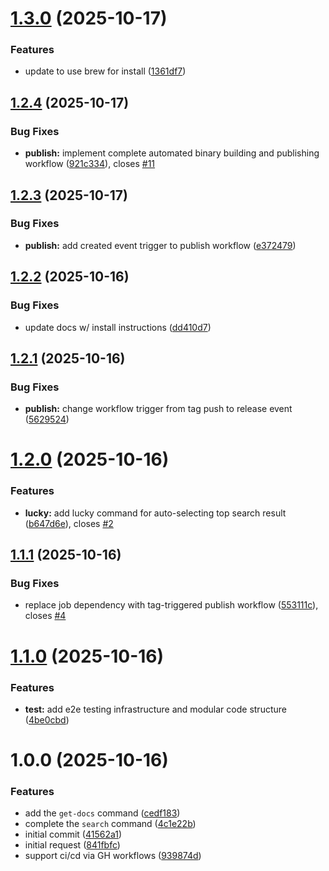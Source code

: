 # [1.3.0](https://github.com/mattjmcnaughton/context7-cli/compare/v1.2.4...v1.3.0) (2025-10-17)


### Features

* update to use brew for install ([1361df7](https://github.com/mattjmcnaughton/context7-cli/commit/1361df7e578e03855765a182cb4bd16dfea7ef81))

## [1.2.4](https://github.com/mattjmcnaughton/context7-cli/compare/v1.2.3...v1.2.4) (2025-10-17)


### Bug Fixes

* **publish:** implement complete automated binary building and publishing workflow ([921c334](https://github.com/mattjmcnaughton/context7-cli/commit/921c334070e58d30d203f7f85b0aeefe9bc53a97)), closes [#11](https://github.com/mattjmcnaughton/context7-cli/issues/11)

## [1.2.3](https://github.com/mattjmcnaughton/context7-cli/compare/v1.2.2...v1.2.3) (2025-10-17)


### Bug Fixes

* **publish:** add created event trigger to publish workflow ([e372479](https://github.com/mattjmcnaughton/context7-cli/commit/e3724796d9f1339078472deefdbcace66d9bb098))

## [1.2.2](https://github.com/mattjmcnaughton/context7-cli/compare/v1.2.1...v1.2.2) (2025-10-16)


### Bug Fixes

* update docs w/ install instructions ([dd410d7](https://github.com/mattjmcnaughton/context7-cli/commit/dd410d7f49f8c27e82db4a77aaf5ea2ed7ee8d06))

## [1.2.1](https://github.com/mattjmcnaughton/context7-cli/compare/v1.2.0...v1.2.1) (2025-10-16)


### Bug Fixes

* **publish:** change workflow trigger from tag push to release event ([5629524](https://github.com/mattjmcnaughton/context7-cli/commit/5629524257ca6d97c3cf29ccda34d21114f66a5d))

# [1.2.0](https://github.com/mattjmcnaughton/context7-cli/compare/v1.1.1...v1.2.0) (2025-10-16)


### Features

* **lucky:** add lucky command for auto-selecting top search result ([b647d6e](https://github.com/mattjmcnaughton/context7-cli/commit/b647d6eeb32b1a1f9eba9736669a44f500849318)), closes [#2](https://github.com/mattjmcnaughton/context7-cli/issues/2)

## [1.1.1](https://github.com/mattjmcnaughton/context7-cli/compare/v1.1.0...v1.1.1) (2025-10-16)


### Bug Fixes

* replace job dependency with tag-triggered publish workflow ([553111c](https://github.com/mattjmcnaughton/context7-cli/commit/553111cfbae251d509475402b1436b7db76d3f23)), closes [#4](https://github.com/mattjmcnaughton/context7-cli/issues/4)

# [1.1.0](https://github.com/mattjmcnaughton/context7-cli/compare/v1.0.0...v1.1.0) (2025-10-16)


### Features

* **test:** add e2e testing infrastructure and modular code structure ([4be0cbd](https://github.com/mattjmcnaughton/context7-cli/commit/4be0cbd525c5dec8d012a1e403ddf06cb0d87067))

# 1.0.0 (2025-10-16)


### Features

* add the `get-docs` command ([cedf183](https://github.com/mattjmcnaughton/context7-cli/commit/cedf183c6f8a3c2a141580263ab552a845c48be4))
* complete the `search` command ([4c1e22b](https://github.com/mattjmcnaughton/context7-cli/commit/4c1e22bd8c36841ee8eb6d927804c14b9d880570))
* initial commit ([41562a1](https://github.com/mattjmcnaughton/context7-cli/commit/41562a1d71d3fbd8165311c84b3516ef7bcd4a85))
* initial request ([841fbfc](https://github.com/mattjmcnaughton/context7-cli/commit/841fbfc8664c6d5035df17db7f809799c89eb21e))
* support ci/cd via GH workflows ([939874d](https://github.com/mattjmcnaughton/context7-cli/commit/939874dbb2f0dd640deea3285d4adc52eebc8fc4))
